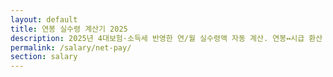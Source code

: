 ```yaml
---
layout: default
title: 연봉 실수령 계산기 2025
description: 2025년 4대보험·소득세 반영한 연/월 실수령액 자동 계산. 연봉↔시급 환산 탭 제공.
permalink: /salary/net-pay/
section: salary
---
```

